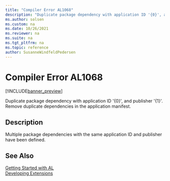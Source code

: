 ```yaml
---
title: "Compiler Error AL1068"
description: "Duplicate package dependency with application ID '{0}', and publisher '{1}'."
ms.author: solsen
ms.custom: na
ms.date: 10/26/2021
ms.reviewer: na
ms.suite: na
ms.tgt_pltfrm: na
ms.topic: reference
author: SusanneWindfeldPedersen
---
```

[//]: # (START>DO_NOT_EDIT)
[//]: # (IMPORTANT:Do not edit any of the content between here and the END>DO_NOT_EDIT.)
[//]: # (Any modifications should be made in the .xml files in the ModernDev repo.)
# Compiler Error AL1068

[!INCLUDE[banner_preview](../includes/banner_preview.md)]

Duplicate package dependency with application ID '{0}', and publisher '{1}'. Remove duplicate dependencies in the application manifest.

## Description
Multiple package dependencies with the same application ID and publisher have been defined.  

[//]: # (IMPORTANT: END>DO_NOT_EDIT)
## See Also  
[Getting Started with AL](../devenv-get-started.md)  
[Developing Extensions](../devenv-dev-overview.md)  